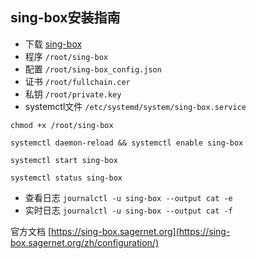 ## sing-box安装指南

- 下载 [sing-box](https://github.com/SagerNet/sing-box/releases)
- 程序 `/root/sing-box`
- 配置 `/root/sing-box_config.json`
- 证书 `/root/fullchain.cer`
- 私钥 `/root/private.key`
- systemctl文件 `/etc/systemd/system/sing-box.service`


```
chmod +x /root/sing-box
```

```
systemctl daemon-reload && systemctl enable sing-box
```

```
systemctl start sing-box
```

```
systemctl status sing-box
```

- 查看日志 `journalctl -u sing-box --output cat -e`
- 实时日志 `journalctl -u sing-box --output cat -f`

官方文档 [https://sing-box.sagernet.org](https://sing-box.sagernet.org/zh/configuration/)
